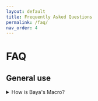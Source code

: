 ```yaml
---
layout: default
title: Frequently Asked Questions
permalink: /faq/
nav_order: 4
---
```


# FAQ

## General use

<details markdown="block">
<summary>How is Baya's Macro?</summary>
> Just Amazing.  
> The Coolest.  
> The Best.
</details>